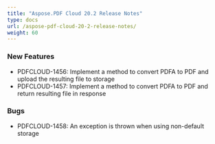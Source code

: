 ```yaml
---
title: "Aspose.PDF Cloud 20.2 Release Notes"
type: docs
url: /aspose-pdf-cloud-20-2-release-notes/
weight: 60
---
```


### **New Features**
- PDFCLOUD-1456: Implement a method to convert PDFA to PDF and upload the resulting file to storage
- PDFCLOUD-1457: Implement a method to convert PDFA to PDF and return resulting file in response 
### **Bugs**
- PDFCLOUD-1458: An exception is thrown when using non-default storage
